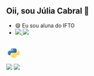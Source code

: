 ## Oii, sou Júlia Cabral 👋


- 😄 Eu sou aluna do IFTO
- <div>
  <a href="https://github.com/julia-cabral1">
  <img height="180em" src="https://github-readme-stats.vercel.app/api?username=julia-cabral1&show_icons=true&theme=dracula&include_all_commits=true&count_private=true"/>
  <img height="180em" src="https://github-readme-stats.vercel.app/api/top-langs/?username=julia-cabral1&layout=compact&langs_count=16&theme=dracula"/>

</div>

<div style="display: inline_block"><br>

  <img align="center" alt="Rafa-Python" height="30" width="40" src="https://raw.githubusercontent.com/devicons/devicon/master/icons/python/python-original.svg">

</div>
<div> 
 
  <a href="https://instagram.com/jucrmo" target="_blank"><img src="https://img.shields.io/badge/-Instagram-%23E4405F?style=for-the-badge&logo=instagram&logoColor=white" target="_blank"></a>
  <a href = "mailto:julia.carmo@estudante.ifto.edu.br"><img src="https://img.shields.io/badge/-Gmail-%23333?style=for-the-badge&logo=gmail&logoColor=white" target="_blank"></a>
 
 
</div>
